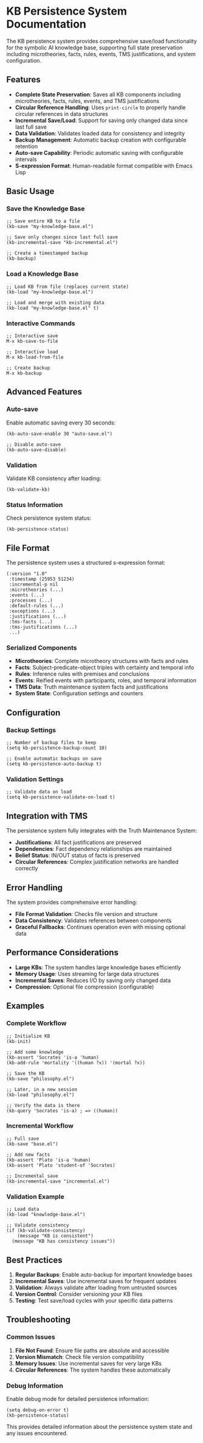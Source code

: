 # KB Persistence System Documentation

The KB persistence system provides comprehensive save/load functionality for the symbolic AI knowledge base, supporting full state preservation including microtheories, facts, rules, events, TMS justifications, and system configuration.

## Features

- **Complete State Preservation**: Saves all KB components including microtheories, facts, rules, events, and TMS justifications
- **Circular Reference Handling**: Uses `print-circle` to properly handle circular references in data structures
- **Incremental Save/Load**: Support for saving only changed data since last full save
- **Data Validation**: Validates loaded data for consistency and integrity
- **Backup Management**: Automatic backup creation with configurable retention
- **Auto-save Capability**: Periodic automatic saving with configurable intervals
- **S-expression Format**: Human-readable format compatible with Emacs Lisp

## Basic Usage

### Save the Knowledge Base

```elisp
;; Save entire KB to a file
(kb-save "my-knowledge-base.el")

;; Save only changes since last full save
(kb-incremental-save "kb-incremental.el")

;; Create a timestamped backup
(kb-backup)
```

### Load a Knowledge Base

```elisp
;; Load KB from file (replaces current state)
(kb-load "my-knowledge-base.el")

;; Load and merge with existing data
(kb-load "my-knowledge-base.el" t)
```

### Interactive Commands

```elisp
;; Interactive save
M-x kb-save-to-file

;; Interactive load
M-x kb-load-from-file

;; Create backup
M-x kb-backup
```

## Advanced Features

### Auto-save

Enable automatic saving every 30 seconds:

```elisp
(kb-auto-save-enable 30 "auto-save.el")

;; Disable auto-save
(kb-auto-save-disable)
```

### Validation

Validate KB consistency after loading:

```elisp
(kb-validate-kb)
```

### Status Information

Check persistence system status:

```elisp
(kb-persistence-status)
```

## File Format

The persistence system uses a structured s-expression format:

```elisp
(:version "1.0"
 :timestamp (25953 51234)
 :incremental-p nil
 :microtheories (...)
 :events (...)
 :processes (...)
 :default-rules (...)
 :exceptions (...)
 :justifications (...)
 :tms-facts (...)
 :tms-justifications (...)
 ...)
```

### Serialized Components

- **Microtheories**: Complete microtheory structures with facts and rules
- **Facts**: Subject-predicate-object triples with certainty and temporal info
- **Rules**: Inference rules with premises and conclusions
- **Events**: Reified events with participants, roles, and temporal information
- **TMS Data**: Truth maintenance system facts and justifications
- **System State**: Configuration settings and counters

## Configuration

### Backup Settings

```elisp
;; Number of backup files to keep
(setq kb-persistence-backup-count 10)

;; Enable automatic backups on save
(setq kb-persistence-auto-backup t)
```

### Validation Settings

```elisp
;; Validate data on load
(setq kb-persistence-validate-on-load t)
```

## Integration with TMS

The persistence system fully integrates with the Truth Maintenance System:

- **Justifications**: All fact justifications are preserved
- **Dependencies**: Fact dependency relationships are maintained
- **Belief Status**: IN/OUT status of facts is preserved
- **Circular References**: Complex justification networks are handled correctly

## Error Handling

The system provides comprehensive error handling:

- **File Format Validation**: Checks file version and structure
- **Data Consistency**: Validates references between components
- **Graceful Fallbacks**: Continues operation even with missing optional data

## Performance Considerations

- **Large KBs**: The system handles large knowledge bases efficiently
- **Memory Usage**: Uses streaming for large data structures
- **Incremental Saves**: Reduces I/O by saving only changed data
- **Compression**: Optional file compression (configurable)

## Examples

### Complete Workflow

```elisp
;; Initialize KB
(kb-init)

;; Add some knowledge
(kb-assert 'Socrates 'is-a 'human)
(kb-add-rule 'mortality '((human ?x)) '(mortal ?x))

;; Save the KB
(kb-save "philosophy.el")

;; Later, in a new session
(kb-load "philosophy.el")

;; Verify the data is there
(kb-query 'Socrates 'is-a) ; => ((human))
```

### Incremental Workflow

```elisp
;; Full save
(kb-save "base.el")

;; Add new facts
(kb-assert 'Plato 'is-a 'human)
(kb-assert 'Plato 'student-of 'Socrates)

;; Incremental save
(kb-incremental-save "incremental.el")
```

### Validation Example

```elisp
;; Load data
(kb-load "knowledge-base.el")

;; Validate consistency
(if (kb-validate-consistency)
    (message "KB is consistent")
  (message "KB has consistency issues"))
```

## Best Practices

1. **Regular Backups**: Enable auto-backup for important knowledge bases
2. **Incremental Saves**: Use incremental saves for frequent updates
3. **Validation**: Always validate after loading from untrusted sources
4. **Version Control**: Consider versioning your KB files
5. **Testing**: Test save/load cycles with your specific data patterns

## Troubleshooting

### Common Issues

1. **File Not Found**: Ensure file paths are absolute and accessible
2. **Version Mismatch**: Check file version compatibility
3. **Memory Issues**: Use incremental saves for very large KBs
4. **Circular References**: The system handles these automatically

### Debug Information

Enable debug mode for detailed persistence information:

```elisp
(setq debug-on-error t)
(kb-persistence-status)
```

This provides detailed information about the persistence system state and any issues encountered.
